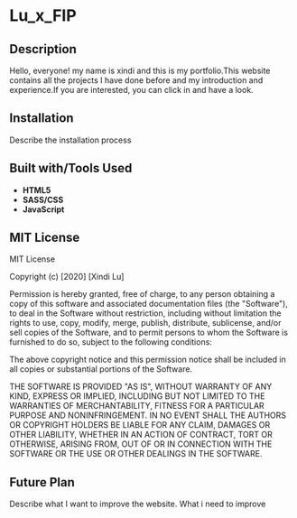 # Lu_x_FIP

## Description
Hello, everyone! my name is xindi and this is my portfolio.This website contains all the projects I have done before and my introduction and experience.If you are interested, you can click in and have a look.


## Installation
Describe the installation process


## Built with/Tools Used

* **HTML5**
* **SASS/CSS**
* **JavaScript**


## MIT License
MIT License

Copyright (c) [2020] [Xindi Lu]

Permission is hereby granted, free of charge, to any person obtaining a copy
of this software and associated documentation files (the "Software"), to deal
in the Software without restriction, including without limitation the rights
to use, copy, modify, merge, publish, distribute, sublicense, and/or sell
copies of the Software, and to permit persons to whom the Software is
furnished to do so, subject to the following conditions:

The above copyright notice and this permission notice shall be included in all
copies or substantial portions of the Software.

THE SOFTWARE IS PROVIDED "AS IS", WITHOUT WARRANTY OF ANY KIND, EXPRESS OR
IMPLIED, INCLUDING BUT NOT LIMITED TO THE WARRANTIES OF MERCHANTABILITY,
FITNESS FOR A PARTICULAR PURPOSE AND NONINFRINGEMENT. IN NO EVENT SHALL THE
AUTHORS OR COPYRIGHT HOLDERS BE LIABLE FOR ANY CLAIM, DAMAGES OR OTHER
LIABILITY, WHETHER IN AN ACTION OF CONTRACT, TORT OR OTHERWISE, ARISING FROM,
OUT OF OR IN CONNECTION WITH THE SOFTWARE OR THE USE OR OTHER DEALINGS IN THE
SOFTWARE.


## Future Plan
Describe what I want to improve the website.
What i need to improve